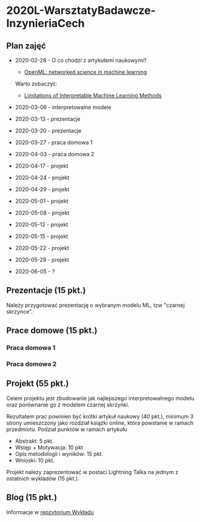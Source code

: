 # 2020L-WarsztatyBadawcze-InzynieriaCech

## Plan zajęć

* 2020-02-28 - O co chodzi z artykułami naukowymi?
    - [OpenML: networked science in machine learning](https://arxiv.org/pdf/1407.7722.pdf) 
    
    Warto zobaczyć:
    - [Limitations of Interpretable Machine Learning Methods](https://compstat-lmu.github.io/iml_methods_limitations/)

* 2020-03-06 - interpretowalne modele
   
* 2020-03-13 - prezentacje

* 2020-03-20 - prezentacje 

* 2020-03-27 - praca domowa 1

* 2020-04-03 - praca domowa 2

* 2020-04-17 - projekt

* 2020-04-24 - projekt

* 2020-04-29 - projekt

* 2020-05-01 - projekt

* 2020-05-08 - projekt

* 2020-05-12 - projekt

* 2020-05-15 - projekt

* 2020-05-22 - projekt

* 2020-05-29 - projekt

* 2020-06-05 - ?

## Prezentacje (15 pkt.)
Należy przygotować prezentację o wybranym modelu ML, tzw "czarnej skrzynce". 

## Prace domowe (15 pkt.)

### Praca domowa 1 


### Praca domowa 2


## Projekt (55 pkt.)
Celem projektu jest zbudowanie jak najlepszego interpretowalnego modelu oraz porównanie go z modelem czarnej skrzynki.

Rezultatem prac powinien być krótki artykuł naukowy (40 pkt.), minimum 3 strony umieszczony jako rozdział książki online, która powstanie w ramach przedmiotu. Podział punktów w ramach artykułu
* Abstrakt: 5 pkt.
* Wstęp + Motywacja: 10 pkt
* Opis metodologii i wyników: 15 pkt.
* Wnioski: 10 pkt.

Projekt nalezy zaprezentować w postaci Lightning Talka na jednym z ostatnich wykładów (15 pkt.).


## Blog (15 pkt.)
Informacje w [repzytorium Wykładu](https://github.com/mini-pw/2020L-WarsztatyBadawcze)
